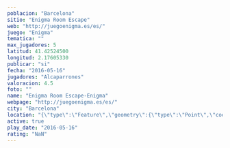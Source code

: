 ```yaml
---
poblacion: "Barcelona"
sitio: "Enigma Room Escape"
web: "http://juegoenigma.es/es/"
juego: "Enigma"
tematica: ""
max_jugadores: 5
latitud: 41.42524500
longitud: 2.17605330
publicar: "si"
fecha: "2016-05-16"
jugadores: "Alcaparrones"
valoracion: 4.5
foto: ""
name: "Enigma Room Escape-Enigma"
webpage: "http://juegoenigma.es/es/"
city: "Barcelona"
location: "{\"type\":\"Feature\",\"geometry\":{\"type\":\"Point\",\"coordinates\":[2.1760533,41.425245]}}"
active: true
play_date: "2016-05-16"
rating: "NaN"
---
```

